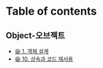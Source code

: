 # Table of contents

## Object-오브젝트

* [😆 1. 객체 설계](README.md)
* [😆 10. 상속과 코드 재사용](<README (1).md>)
